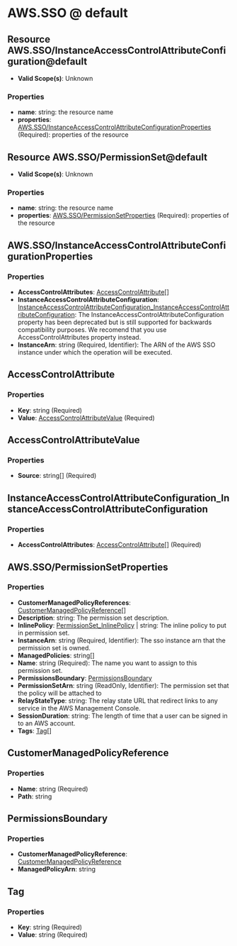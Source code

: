 # AWS.SSO @ default

## Resource AWS.SSO/InstanceAccessControlAttributeConfiguration@default
* **Valid Scope(s)**: Unknown
### Properties
* **name**: string: the resource name
* **properties**: [AWS.SSO/InstanceAccessControlAttributeConfigurationProperties](#awsssoinstanceaccesscontrolattributeconfigurationproperties) (Required): properties of the resource

## Resource AWS.SSO/PermissionSet@default
* **Valid Scope(s)**: Unknown
### Properties
* **name**: string: the resource name
* **properties**: [AWS.SSO/PermissionSetProperties](#awsssopermissionsetproperties) (Required): properties of the resource

## AWS.SSO/InstanceAccessControlAttributeConfigurationProperties
### Properties
* **AccessControlAttributes**: [AccessControlAttribute](#accesscontrolattribute)[]
* **InstanceAccessControlAttributeConfiguration**: [InstanceAccessControlAttributeConfiguration_InstanceAccessControlAttributeConfiguration](#instanceaccesscontrolattributeconfigurationinstanceaccesscontrolattributeconfiguration): The InstanceAccessControlAttributeConfiguration property has been deprecated but is still supported for backwards compatibility purposes. We recomend that you use  AccessControlAttributes property instead.
* **InstanceArn**: string (Required, Identifier): The ARN of the AWS SSO instance under which the operation will be executed.

## AccessControlAttribute
### Properties
* **Key**: string (Required)
* **Value**: [AccessControlAttributeValue](#accesscontrolattributevalue) (Required)

## AccessControlAttributeValue
### Properties
* **Source**: string[] (Required)

## InstanceAccessControlAttributeConfiguration_InstanceAccessControlAttributeConfiguration
### Properties
* **AccessControlAttributes**: [AccessControlAttribute](#accesscontrolattribute)[] (Required)

## AWS.SSO/PermissionSetProperties
### Properties
* **CustomerManagedPolicyReferences**: [CustomerManagedPolicyReference](#customermanagedpolicyreference)[]
* **Description**: string: The permission set description.
* **InlinePolicy**: [PermissionSet_InlinePolicy](#permissionsetinlinepolicy) | string: The inline policy to put in permission set.
* **InstanceArn**: string (Required, Identifier): The sso instance arn that the permission set is owned.
* **ManagedPolicies**: string[]
* **Name**: string (Required): The name you want to assign to this permission set.
* **PermissionsBoundary**: [PermissionsBoundary](#permissionsboundary)
* **PermissionSetArn**: string (ReadOnly, Identifier): The permission set that the policy will be attached to
* **RelayStateType**: string: The relay state URL that redirect links to any service in the AWS Management Console.
* **SessionDuration**: string: The length of time that a user can be signed in to an AWS account.
* **Tags**: [Tag](#tag)[]

## CustomerManagedPolicyReference
### Properties
* **Name**: string (Required)
* **Path**: string

## PermissionsBoundary
### Properties
* **CustomerManagedPolicyReference**: [CustomerManagedPolicyReference](#customermanagedpolicyreference)
* **ManagedPolicyArn**: string

## Tag
### Properties
* **Key**: string (Required)
* **Value**: string (Required)

